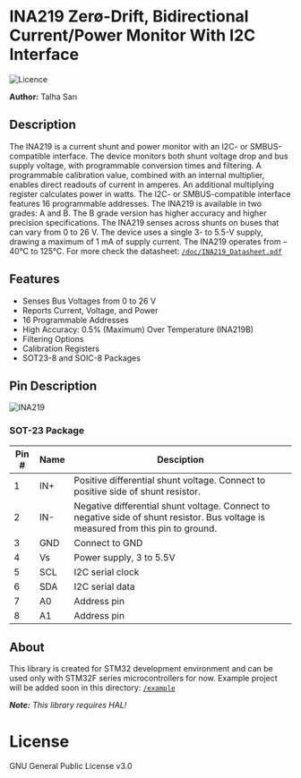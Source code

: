 # INA219 Zerø-Drift, Bidirectional Current/Power Monitor With I2C Interface
![Licence](https://img.shields.io/badge/License-GPL--3.0-orange)

**Author:** Talha Sarı
## Description
The INA219 is a current shunt and power monitor with an I2C- or SMBUS-compatible interface. The device monitors both shunt voltage drop and bus supply voltage, with programmable conversion times and filtering. A programmable calibration value, combined with an internal multiplier, enables direct readouts of current in amperes. An additional multiplying register calculates power in watts. The I2C- or SMBUS-compatible interface features 16 programmable addresses.
The INA219 is available in two grades: A and B. The B grade version has higher accuracy and higher precision specifications.
The INA219 senses across shunts on buses that can vary from 0 to 26 V. The device uses a single 3- to 5.5-V supply, drawing a maximum of 1 mA of supply current. The INA219 operates from –40°C to 125°C. For more check the datasheet: [`/doc/INA219_Datasheet.pdf`](./doc/INA219_Datasheet.pdf)
## Features
- Senses Bus Voltages from 0 to 26 V
- Reports Current, Voltage, and Power
- 16 Programmable Addresses
- High Accuracy: 0.5% (Maximum) Over Temperature (INA219B)
- Filtering Options
- Calibration Registers
- SOT23-8 and SOIC-8 Packages

## Pin Description
![INA219](https://www.mouser.com/images/marketingid/2010/img/108575147.png?v=102720.0423)
### SOT-23 Package
|Pin #|Name|Desciption|
|--|--|--|
|1|IN+|Positive differential shunt voltage. Connect to positive side of shunt resistor.|
|2|IN-|Negative differential shunt voltage. Connect to negative side of shunt resistor. Bus voltage is measured from this pin to ground.|
|3|GND|Connect to GND|
|4|Vs|Power supply, 3 to 5.5V|
|5|SCL|I2C serial clock|
|6|SDA|I2C serial data|
|7|A0|Address pin|
|8|A1|Address pin|

## About
This library is created for STM32 development environment and can be used only with STM32F series microcontrollers for now. Example project will be added soon in this directory: [`/example`](./example)

***Note:**  This library requires HAL!*

# License
GNU General Public License v3.0
